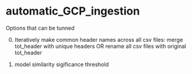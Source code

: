 # automatic_GCP_ingestion


Options that can be tunned

0. Iteratively make common header names across all csv files: merge tot_header with unique headers OR rename all csv files with original tot_header 

1. model similarity sigificance threshold
